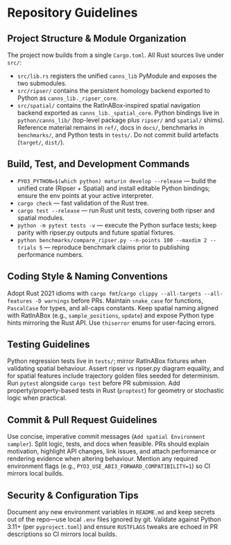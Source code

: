 # Repository Guidelines

## Project Structure & Module Organization
The project now builds from a single `Cargo.toml`. All Rust sources live under `src/`:
- `src/lib.rs` registers the unified `canns_lib` PyModule and exposes the two submodules.
- `src/ripser/` contains the persistent homology backend exported to Python as `canns_lib._ripser_core`.
- `src/spatial/` contains the RatInABox-inspired spatial navigation backend exported as `canns_lib._spatial_core`.
Python bindings live in `python/canns_lib/` (top-level package plus `ripser/` and `spatial/` shims). Reference material remains in `ref/`, docs in `docs/`, benchmarks in `benchmarks/`, and Python tests in `tests/`. Do not commit build artefacts (`target/`, `dist/`).

## Build, Test, and Development Commands
- `PYO3_PYTHON=$(which python) maturin develop --release` — build the unified crate (Ripser + Spatial) and install editable Python bindings; ensure the env points at your active interpreter.
- `cargo check` — fast validation of the Rust tree.
- `cargo test --release` — run Rust unit tests, covering both ripser and spatial modules.
- `python -m pytest tests -v` — execute the Python surface tests; keep parity with ripser.py outputs and future spatial fixtures.
- `python benchmarks/compare_ripser.py --n-points 100 --maxdim 2 --trials 5` — reproduce benchmark claims prior to publishing performance numbers.

## Coding Style & Naming Conventions
Adopt Rust 2021 idioms with `cargo fmt`/`cargo clippy --all-targets --all-features -D warnings` before PRs. Maintain `snake_case` for functions, `PascalCase` for types, and all-caps constants. Keep spatial naming aligned with RatInABox (e.g., `sample_positions`, `update`) and expose Python type hints mirroring the Rust API. Use `thiserror` enums for user-facing errors.

## Testing Guidelines
Python regression tests live in `tests/`; mirror RatInABox fixtures when validating spatial behaviour. Assert ripser vs ripser.py diagram equality, and for spatial features include trajectory golden files seeded for determinism. Run `pytest` alongside `cargo test` before PR submission. Add property/property-based tests in Rust (`proptest`) for geometry or stochastic logic when practical.

## Commit & Pull Request Guidelines
Use concise, imperative commit messages (`Add spatial Environment sampler`). Split logic, tests, and docs when feasible. PRs should explain motivation, highlight API changes, link issues, and attach performance or rendering evidence when altering behaviour. Mention any required environment flags (e.g., `PYO3_USE_ABI3_FORWARD_COMPATIBILITY=1`) so CI mirrors local builds.

## Security & Configuration Tips
Document any new environment variables in `README.md` and keep secrets out of the repo—use local `.env` files ignored by git. Validate against Python 3.11+ (per `pyproject.toml`) and ensure `RUSTFLAGS` tweaks are echoed in PR descriptions so CI mirrors local builds.
